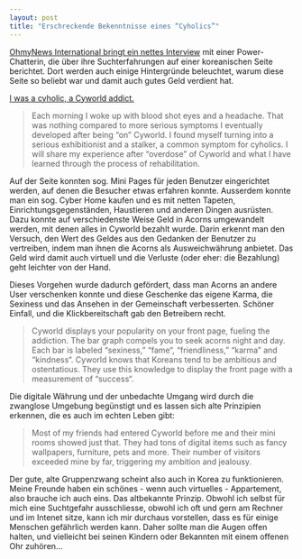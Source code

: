 ```yaml
---
layout: post
title: "Erschreckende Bekenntnisse eines “Cyholics”"
---
```


[OhmyNews International bringt ein nettes Interview][0] mit einer Power-Chatterin, die über ihre Suchterfahrungen auf einer koreanischen Seite berichtet. Dort werden auch einige Hintergründe beleuchtet, warum diese Seite so beliebt war und damit auch gutes Geld verdient hat.

[I was a cyholic, a Cyworld addict.][0]

> Each morning I woke up with blood shot eyes and a headache. That was nothing compared to more serious symptoms I eventually developed after being “on” Cyworld. I found myself turning into a serious exhibitionist and a stalker, a common symptom for cyholics. I will share my experience after “overdose” of Cyworld and what I have learned through the process of rehabilitation.

Auf der Seite konnten sog. Mini Pages für jeden Benutzer eingerichtet werden, auf denen die Besucher etwas erfahren konnte. Ausserdem konnte man ein sog. Cyber Home kaufen und es mit netten Tapeten, Einrichtungsgegenständen, Haustieren und anderen Dingen ausrüsten. Dazu konnte auf verschiedenste Weise Geld in Acorns umgewandelt werden, mit denen alles in Cyworld bezahlt wurde. Darin erkennt man den Versuch, den Wert des Geldes aus den Gedanken der Benutzer zu vertreiben, indem man ihnen die Acorns als Ausweichwährung anbietet. Das Geld wird damit auch virtuell und die Verluste (oder eher: die Bezahlung) geht leichter von der Hand.

Dieses Vorgehen wurde dadurch gefördert, dass man Acorns an andere User verschenken konnte und diese Geschenke das eigene Karma, die Sexiness und das Ansehen in der Gemeinschaft verbesserten. Schöner Einfall, und die Klickbereitschaft gab den Betreibern recht.

> Cyworld displays your popularity on your front page, fueling the addiction. The bar graph compels you to seek acorns night and day. Each bar is labeled “sexiness,” “fame“, “friendliness,” “karma” and “kindness“. Cyworld knows that Koreans tend to be ambitious and ostentatious. They use this knowledge to display the front page with a measurement of “success“.

Die digitale Währung und der unbedachte Umgang wird durch die zwanglose Umgebung begünstigt und es lassen sich alte Prinzipien erkennen, die es auch im echten Leben gibt:

> Most of my friends had entered Cyworld before me and their mini rooms showed just that. They had tons of digital items such as fancy wallpapers, furniture, pets and more. Their number of visitors exceeded mine by far, triggering my ambition and jealousy.

Der gute, alte Gruppenzwang scheint also auch in Korea zu funktionieren. Meine Freunde haben ein schönes - wenn auch virtuelles - Appartement, also brauche ich auch eins. Das altbekannte Prinzip. Obwohl ich selbst für mich eine Suchtgefahr ausschliesse, obwohl ich oft und gern am Rechner und im Intenet sitze, kann ich mir durchaus vorstellen, dass es für einige Menschen gefährlich werden kann. Daher sollte man die Augen offen halten, und vielleicht bei seinen Kindern oder Bekannten mit einem offenen Ohr zuhören… 

[0]: http://english.ohmynews.com/articleview/article_view.asp?menu=c10400&no=179108&rel_no=1&back_url=
